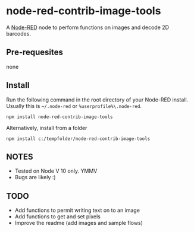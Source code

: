 node-red-contrib-image-tools
============================

A <a href="http://nodered.org" target="_new">Node-RED</a> node to perform functions on images and decode 2D barcodes.

Pre-requesites
--------------

none

Install
-------

Run the following command in the root directory of your Node-RED install.
Usually this is `~/.node-red` or `%userprofile%\.node-red`.

    npm install node-red-contrib-image-tools 

Alternatively, install from a folder

    npm install c:/tempfolder/node-red-contrib-image-tools


NOTES
-----
* Tested on Node V 10 only. YMMV
* Bugs are likely :)


TODO
----
* Add functions to permit writing text on to an image
* Add functions to get and set pixels
* Improve the readme (add images and sample flows)

